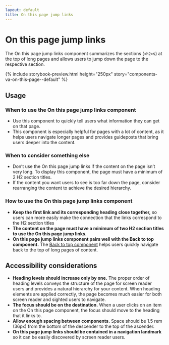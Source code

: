 ```yaml
---
layout: default
title: On this page jump links
---
```


# On this page jump links

The On this page jump links component summarizes the sections (`<h2>`s) at the top of long pages and allows users to jump down the page to the respective section.

{% include storybook-preview.html height="250px" story="components-va-on-this-page--default" %}

## Usage

### When to use the On this page jump links component
- Use this component to quickly tell users what information they can get on that page. 
- This component is especially helpful for pages with a lot of content, as it helps users navigate longer pages and provides guideposts that bring users deeper into the content. 

### When to consider something else
- Don’t use the On this page jump links if the content on the page isn’t very long. To display this component, the page must have a minimum of 2 H2 section titles. 
- If the content you want users to see is too far down the page, consider rearranging the content to achieve the desired hierarchy.

### How to use the On this page jump links component
- **Keep the first link and its corresponding heading close together,** so users can more easily make the connection that the links correspond to the H2 section titles
- **The content on the page must have a minimum of two H2 section titles to use the On this page jump links.** 
- **On this page jump links component pairs well with the Back to top component.** The [Back to top component](https://design.va.gov/components/back-to-top) helps users quickly navigate back to the top of long pages of content.

## Accessibility considerations
- **Heading levels should increase only by one.** The proper order of heading levels conveys the structure of the page for screen reader users and provides a natural hierarchy for your content. When heading elements are applied correctly, the page becomes much easier for both screen reader and sighted users to navigate.
- **The focus should be on the destination.** When a user clicks on an item on the On this page component, the focus should move to the heading that it links to.
- **Allow enough spacing between components.** Space should be 1.5 rem (36px) from the bottom of the descender to the top of the ascender.
- **On this page jump links should be contained in a navigation landmark** so it can be easily discovered by screen reader users.

